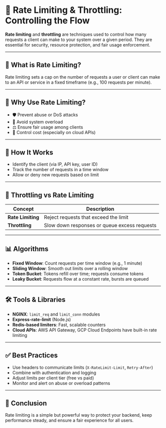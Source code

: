 # 🚦 Rate Limiting & Throttling: Controlling the Flow

**Rate limiting** and **throttling** are techniques used to control how many requests a client can make to your system over a given period. They are essential for security, resource protection, and fair usage enforcement.

---

## 📌 What is Rate Limiting?

Rate limiting sets a cap on the number of requests a user or client can make to an API or service in a fixed timeframe (e.g., 100 requests per minute).

---

## 🎯 Why Use Rate Limiting?

- 🛡️ Prevent abuse or DoS attacks
- 🚫 Avoid system overload
- ⚖️ Ensure fair usage among clients
- 💸 Control cost (especially on cloud APIs)

---

## 🔧 How It Works

- Identify the client (via IP, API key, user ID)
- Track the number of requests in a time window
- Allow or deny new requests based on limit

---

## 🧠 Throttling vs Rate Limiting

| Concept      | Description |
|--------------|-------------|
| **Rate Limiting** | Reject requests that exceed the limit |
| **Throttling**    | Slow down responses or queue excess requests |

---

## 📊 Algorithms

- **Fixed Window**: Count requests per time window (e.g., 1 minute)
- **Sliding Window**: Smooth out limits over a rolling window
- **Token Bucket**: Tokens refill over time; requests consume tokens
- **Leaky Bucket**: Requests flow at a constant rate, bursts are queued

---

## 🛠 Tools & Libraries

- **NGINX**: `limit_req` and `limit_conn` modules
- **Express-rate-limit** (Node.js)
- **Redis-based limiters**: Fast, scalable counters
- **Cloud APIs**: AWS API Gateway, GCP Cloud Endpoints have built-in rate limiting

---

## ✅ Best Practices

- Use headers to communicate limits (`X-RateLimit-Limit`, `Retry-After`)
- Combine with authentication and logging
- Adjust limits per client tier (free vs paid)
- Monitor and alert on abuse or overload patterns

---

## 💬 Conclusion

Rate limiting is a simple but powerful way to protect your backend, keep performance steady, and ensure a fair experience for all users.

